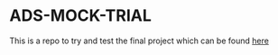 # ADS-MOCK-TRIAL
This is a repo to try and test the final project which can be found [here](https://github.com/JohnWesleyK/CSU22012-DSA-Group-Project)
